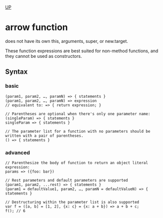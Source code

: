 [UP](./index.md)

# arrow function
does not have its own this, arguments, super, or new.target.  

These function expressions are best suited for non-method functions, and they cannot be used as constructors.

## Syntax

### basic

	(param1, param2, …, paramN) => { statements } 
	(param1, param2, …, paramN) => expression
	// equivalent to: => { return expression; } 

	// Parentheses are optional when there's only one parameter name:
	(singleParam) => { statements }
	singleParam => { statements }

	// The parameter list for a function with no parameters should be written with a pair of parentheses.
	() => { statements }

### advanced

	// Parenthesize the body of function to return an object literal expression:
	params => ({foo: bar}) 

	// Rest parameters and default parameters are supported
	(param1, param2, ...rest) => { statements } 
	(param1 = defaultValue1, param2, …, paramN = defaultValueN) => { 
	statements } 

	// Destructuring within the parameter list is also supported
	var f = ([a, b] = [1, 2], {x: c} = {x: a + b}) => a + b + c;
	f(); // 6